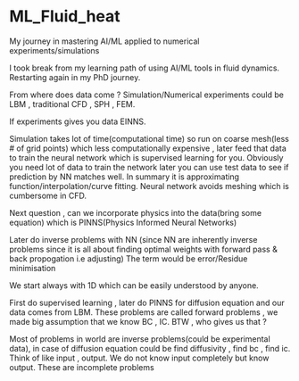 # ML_Fluid_heat
My journey in mastering AI/ML applied to numerical experiments/simulations

I took break from my learning path of using AI/ML tools in fluid dynamics.
Restarting again in my PhD journey.

From where does data come ?
Simulation/Numerical experiments could be LBM , traditional CFD , SPH , FEM.

If experiments gives you data EINNS.

Simulation takes lot of time(computational time) so run on coarse mesh(less # of grid points) which less computationally expensive , later feed that data to train the neural network which is supervised learning for you.
Obviously you need lot of data to train the network later you can use test data to see if prediction by NN matches well.
In summary it is approximating function/interpolation/curve fitting.
Neural network avoids meshing which is cumbersome in CFD.

Next question , can we incorporate physics into the data(bring some equation) which is PINNS(Physics Informed Neural Networks)

Later do inverse problems with NN (since NN are inherently inverse problems since it is all about finding optimal weights with forward pass & back propogation i.e adjusting)
The term would be error/Residue minimisation

We start always with 1D which can be easily understood by anyone.

First do supervised learning , later do PINNS for diffusion equation and our data comes from LBM.
These problems are called forward problems , we made big assumption that we know BC , IC. 
BTW , who gives us that ?

Most of problems in world are inverse problems(could be experimental data), in case of diffusion equation could be find diffusivity , find bc , find ic.
Think of like input , output. We do not know input completely but know output.
These are incomplete problems

